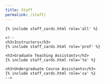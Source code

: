 ```yaml
---
title: Staff
permalink: /staff/
---
```


<style>
.staff-grid {
    display: grid;
    grid-template-columns: repeat(auto-fill, minmax(150px, 1fr));
    grid-gap: 20px;
    align-items: stretch;
}
.card-body {
    padding: 0.75rem;
}
</style>

<div class="container-fluid">

    {% include staff_cards.html role='all' %}
    
    <!--
    <h3>Instructors</h3>
    {% include staff_cards.html role='prof' %}

    <h3>Graduate Teaching Assistants</h3>
    {% include staff_cards.html role='ta' %}

    <h3>Undergraduate Course Assistants</h3>
    {% include staff_cards.html role='ca' %}
    -->
</div>
